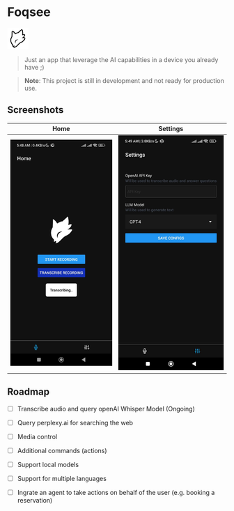# Foqsee

![Foqsee](./assets/favicon.png)

> Just an app that leverage the AI capabilities in a device you already have ;)

> **Note**: This project is still in development and not ready for production use.

## Screenshots

| Home  | Settings |
|--------|-------|
| ![Home](./screenshots/home.jpg) |![Settings](./screenshots/configs.jpg) |

## Roadmap

- [ ] Transcribe audio and query openAI Whisper Model (Ongoing)
- [ ] Query perplexy.ai for searching the web
- [ ] Media control
- [ ] Additional commands (actions)
- [ ] Support local models
- [ ] Support for multiple languages
- [ ] Ingrate an agent to take actions on behalf of the user (e.g. booking a reservation)

